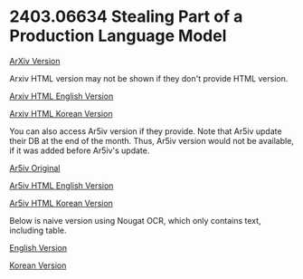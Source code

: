 # 2403.06634 Stealing Part of a Production Language Model

[ArXiv Version](https://arxiv.org/abs/2403.06634)

Arxiv HTML version may not be shown if they don't provide HTML version.

[Arxiv HTML English Version](https://raw.githack.com/kh-kim/arxiv-translator/master/papers/2403.06634/paper.raw.en.html)

[Arxiv HTML Korean Version](https://raw.githack.com/kh-kim/arxiv-translator/master/papers/2403.06634/paper.raw.ko.html)

You can also access Ar5iv version if they provide.
Note that Ar5iv update their DB at the end of the month.
Thus, Ar5iv version would not be available, if it was added before Ar5iv's update.

[Ar5iv Original](https://ar5iv.org/abs/2403.06634)

[Ar5iv HTML English Version](https://raw.githack.com/kh-kim/arxiv-translator/master/papers/2403.06634/paper.ar5iv.en.html)

[Ar5iv HTML Korean Version](https://raw.githack.com/kh-kim/arxiv-translator/master/papers/2403.06634/paper.ar5iv.ko.html)

Below is naive version using Nougat OCR, which only contains text, including table.

[English Version](https://raw.githack.com/kh-kim/arxiv-translator/master/papers/2403.06634/paper.en.html)

[Korean Version](https://raw.githack.com/kh-kim/arxiv-translator/master/papers/2403.06634/paper.ko.html)